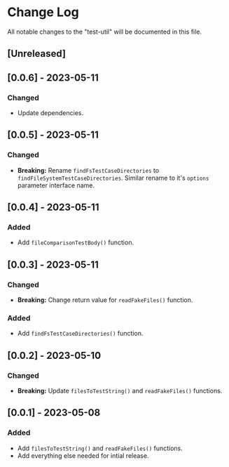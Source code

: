 # Change Log

All notable changes to the "test-util" will be documented in this file.

## [Unreleased]

## [0.0.6] - 2023-05-11

### Changed

- Update dependencies.

## [0.0.5] - 2023-05-11

### Changed

- **Breaking:** Rename `findFsTestCaseDirectories` to `findFileSystemTestCaseDirectories`. Similar rename to it's `options` parameter interface name.

## [0.0.4] - 2023-05-11

### Added

- Add `fileComparisonTestBody()` function.

## [0.0.3] - 2023-05-11

### Changed

- **Breaking:** Change return value for `readFakeFiles()` function.

### Added

- Add `findFsTestCaseDirectories()` function.

## [0.0.2] - 2023-05-10

### Changed

- **Breaking:** Update `filesToTestString()` and `readFakeFiles()` functions.

## [0.0.1] - 2023-05-08

### Added

- Add `filesToTestString()` and `readFakeFiles()` functions.
- Add everything else needed for intial release.

<!--
See: https://common-changelog.org/

## [0.0.1] - 2023-01-01

### Changed

### Added

### Removed

### Fixed
-->
